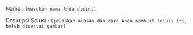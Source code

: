 Nama : `(masukan nama Anda disini)`

Deskripsi Solusi : `(jelaskan alasan dan cara Anda membuat solusi ini, boleh disertai gambar)`
